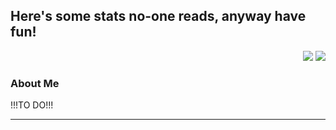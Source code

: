 ## Here's some stats no-one reads, anyway have fun! 

<div align="right">
    <img src="https://github-readme-stats.vercel.app/api?username=MichalDakowicz&show_icons=true&theme=transparent" />
    <img src="https://github-readme-stats.vercel.app/api/top-langs/?username=MichalDakowicz&layout=compact&theme=transparent" />
</div>

### About Me 
!!!TO DO!!!
****
